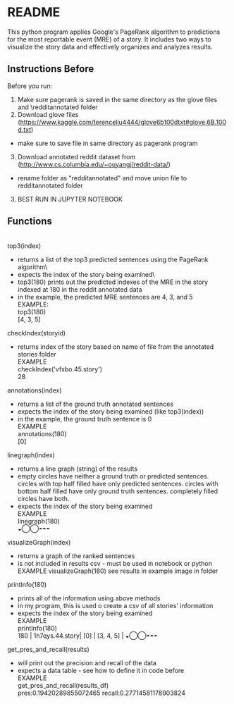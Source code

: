 # README

This python program applies Google's PageRank algorithm to predictions for the most reportable event (MRE) of a story. It includes two ways to visualize the story data and effectively organizes and analyzes results.

## Instructions Before

Before you run:
1. Make sure pagerank is saved in the same directory as the glove files and \redditannotated folder
2. Download glove files (https://www.kaggle.com/terenceliu4444/glove6b100dtxt#glove.6B.100d.txt)
  - make sure to save file in same directory as pagerank program
3. Download annotated reddit dataset from (http://www.cs.columbia.edu/~ouyangj/reddit-data/)
  - rename folder as "redditannotated" and move union file to redditannotated folder
3. BEST RUN IN JUPYTER NOTEBOOK

## Functions
\
top3(index)
- returns a list of the top3 predicted sentences using the PageRank algorithm\
- expects the index of the story being examined\
- top3(180) prints out the predicted indexes of the MRE in the story indexed at 180 in the reddit annotated data
- in the example, the predicted MRE sentences are 4, 3, and 5\
EXAMPLE:\
top3(180)\
[4, 3, 5]

checkIndex(storyid)
- returns index of the story based on name of file from the annotated stories folder\
EXAMPLE\
checkIndex('vfxbo.45.story')\
28

annotations(index)
- returns a list of the ground truth annotated sentences
- expects the index of the story being examined (like top3(index))
- in the example, the ground truth sentence is 0\
EXAMPLE\
annotations(180)\
[0]

linegraph(index)
- returns a line graph (string) of the results
- empty circles have neither a ground truth or predicted sentences. circles with top half filled have only predicted sentences. circles with bottom half filled have only ground truth sentences. completely filled circles have both.
- expects the index of the story being examined\
EXAMPLE\
linegraph(180)\
◒◯◯◓◓◓

visualizeGraph(index)
- returns a graph of the ranked sentences
- is not included in results csv - must be used in notebook or python\
EXAMPLE
visualizeGraph(180)
see results in example image in folder

printInfo(180)
- prints all of the information using above methods
- in my program, this is used o create a csv of all stories' information
- expects the index of the story being examined\
EXAMPLE\
printInfo(180)\
180 | 1h7qys.44.story|  [0] |  [3, 4, 5]  | ◒◯◯◓◓◓

get_pres_and_recall(results)
- will print out the precision and recall of the data
- expects a data table - see how to define it in code before\
EXAMPLE\
get_pres_and_recall(results_df)\
pres:0.19420289855072465 recall:0.27714581178903824
